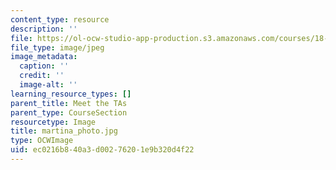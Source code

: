 ```yaml
---
content_type: resource
description: ''
file: https://ol-ocw-studio-app-production.s3.amazonaws.com/courses/18-06sc-linear-algebra-fall-2011/ec0216b840a3d00276201e9b320d4f22_martina_photo.jpg
file_type: image/jpeg
image_metadata:
  caption: ''
  credit: ''
  image-alt: ''
learning_resource_types: []
parent_title: Meet the TAs
parent_type: CourseSection
resourcetype: Image
title: martina_photo.jpg
type: OCWImage
uid: ec0216b8-40a3-d002-7620-1e9b320d4f22
---
```

